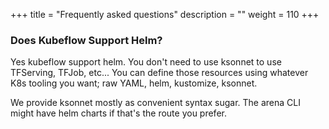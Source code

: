 +++
title = "Frequently asked questions"
description = ""
weight = 110
+++


### Does Kubeflow Support Helm?

Yes kubeflow support helm. You don't need to use ksonnet to use TFServing, TFJob, etc... You can define those resources using whatever K8s tooling you want; raw YAML, helm, kustomize, ksonnet.

We provide ksonnet mostly as convenient syntax sugar. The arena CLI might have helm charts if that's the route you prefer.
